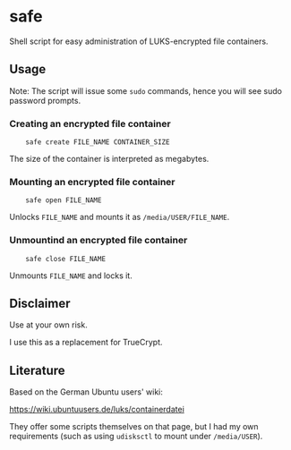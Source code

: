 # safe
Shell script for easy administration of LUKS-encrypted file containers.

## Usage

Note: The script will issue some `sudo` commands, hence you will see sudo
password prompts.

### Creating an encrypted file container

        safe create FILE_NAME CONTAINER_SIZE

The size of the container is interpreted as megabytes.


### Mounting an encrypted file container

        safe open FILE_NAME

Unlocks `FILE_NAME` and mounts it as `/media/USER/FILE_NAME`.


### Unmountind an encrypted file container

        safe close FILE_NAME

Unmounts `FILE_NAME` and locks it.


## Disclaimer

Use at your own risk.

I use this as a replacement for TrueCrypt.


## Literature

Based on the German Ubuntu users' wiki:

<https://wiki.ubuntuusers.de/luks/containerdatei>

They offer some scripts themselves on that page, but I had my own requirements (such as using `udisksctl` to mount under `/media/USER`).
